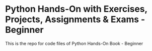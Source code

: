 # Python Hands-On with Exercises, Projects, Assignments & Exams - Beginner
This is the repo for code files of Python Hands-On Book - Beginner
